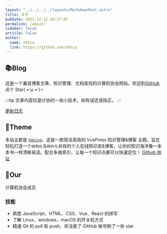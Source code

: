 ```yaml
---
layout: "../../../../layouts/MarkdownPost.astro"
title: 关于
pubDate: 2023-12-12 14:27:01
permalink: /about/
sidebar: false
article: false
author:
  name: nbtca
  link: https://github.com/nbtca
---
```


## 📚Blog

这是一个兼具博客文章、知识管理、文档查找的计算机协会网站。欢迎到[GitHub](https://github.com/xugaoyi/vuepress-theme-vdoing)点个 Star( •̀ ω •́ )✧

:::tip
文章内容仅是计协的一些小技术，如有误还请指正。
:::

[更新日志](https://github.com/nbtca/blogs/commits/main)

## 🎨Theme

本站主题是 [`Vdoing`](https://github.com/xugaoyi/vuepress-theme-vdoing)，这是一款简洁高效的 VuePress 知识管理&博客 主题。旨在轻松打造一个`结构化`与`碎片化`并存的个人在线知识库&博客，让你的知识海洋像一本本书一样清晰易读。配合多维索引，让每一个知识点都可以快速定位！ [Github 地址](https://github.com/xugaoyi/vuepress-theme-vdoing)

## 🐼Our

计算机协会成员

### 技能

- 熟悉 JavaScript、HTML、CSS、Vue、React 的拼写
- 了解 Linux、windows、macOS 的开关机方式
- 精通 Git 的 pull 和 push，并注册了 GitHub 帐号刷了一些 star
